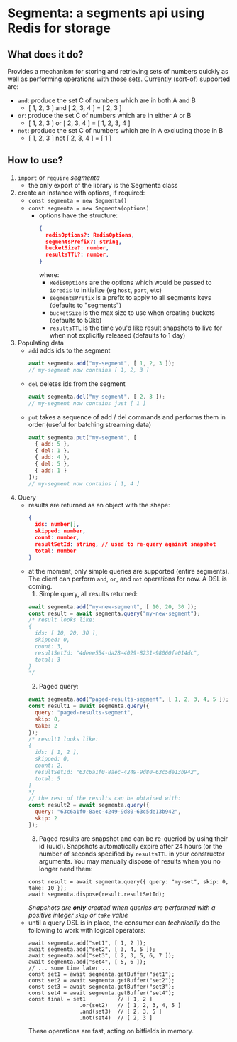 # Segmenta: a segments api using Redis for storage

## What does it do?

Provides a mechanism for storing and retrieving sets of numbers quickly as well
as performing operations with those sets. Currently (sort-of) supported are:
- `and`: produce the set C of numbers which are in both A and B
    - [ 1, 2, 3 ] and [ 2, 3, 4 ] = [ 2, 3 ]
- `or`: produce the set C of numbers which are in either A or B
    - [ 1, 2, 3 ] or  [ 2, 3, 4 ] = [ 1, 2, 3, 4 ]
- `not`: produce the set C of numbers which are in A excluding those in B
    - [ 1, 2, 3 ] not [ 2, 3, 4 ] = [ 1 ]
  
## How to use?

1. `import` or `require` _segmenta_
    - the only export of the library is the Segmenta class
2. create an instance with options, if required:
    - `const segmenta = new Segmenta()`
    - `const segmenta = new Segmenta(options)`
        - options have the structure:
            ```json
            {
              redisOptions?: RedisOptions,
              segmentsPrefix?: string,
              bucketSize?: number,
              resultsTTL?: number,
            }
            ```
            where:
            - `RedisOptions` are the options which would be passed to `ioredis` to initialize (eg `host`, `port`, etc)
            - `segmentsPrefix` is a prefix to apply to all segments keys (defaults to "segments")
            - `bucketSize` is the max size to use when creating buckets (defaults to 50kb)
            - `resultsTTL` is the time you'd like result snapshots to live for when not explicitly released (defaults to 1 day)
3. Populating data
    - `add` adds ids to the segment
        ```javascript
        await segmenta.add("my-segment", [ 1, 2, 3 ]);
        // my-segment now contains [ 1, 2, 3 ]
        ```
    - `del` deletes ids from the segment
        ```javascript
        await segmenta.del("my-segment", [ 2, 3 ]);
        // my-segment now contains just [ 1 ]
        ```
    - `put` takes a sequence of add / del commands and performs them in order (useful for batching streaming data)
        ```javascript
        await segmenta.put("my-segment", [
          { add: 5 },
          { del: 1 },
          { add: 4 },
          { del: 5 },
          { add: 1 }
        ]);
        // my-segment now contains [ 1, 4 ]
        ```
4. Query
    - results are returned as an object with the shape:
        ```json
        {
          ids: number[],
          skipped: number,
          count: number,
          resultSetId: string, // used to re-query against snapshot
          total: number
        }
        ```
    - at the moment, only simple queries are supported (entire segments). The client can perform
    `and`, `or`, and `not` operations for now. A DSL is coming.
        1. Simple query, all results returned:
        ```javascript
        await segmenta.add("my-new-segment", [ 10, 20, 30 ]);
        const result = await segmenta.query("my-new-segment");
        /* result looks like:
        {
          ids: [ 10, 20, 30 ],
          skipped: 0,
          count: 3,
          resultSetId: "4deee554-da28-4029-8231-98060fa014dc",
          total: 3
        }
        */
        ```
        2. Paged query:
        ```javascript
        await segmenta.add("paged-results-segment", [ 1, 2, 3, 4, 5 ]);
        const result1 = await segmenta.query({
          query: "paged-results-segment",
          skip: 0,
          take: 2
        });
        /* result1 looks like:
        {
          ids: [ 1, 2 ],
          skipped: 0,
          count: 2,
          resultSetId: "63c6a1f0-8aec-4249-9d80-63c5de13b942",
          total: 5
        }
        */
        // the rest of the results can be obtained with:
        const result2 = await segmenta.query({
          query: "63c6a1f0-8aec-4249-9d80-63c5de13b942",
          skip: 2
        });
        ```
        3. Paged results are snapshot and can be re-queried by using their id (uuid). Snapshots automatically expire
            after 24 hours (or the number of seconds specified by `resultsTTL` in your constructor arguments. You may
            manually dispose of results when you no longer need them:
        ```
        const result = await segmenta.query({ query: "my-set", skip: 0, take: 10 });
        await segmenta.dispose(result.resultSetId);
        ```
        _Snapshots are **only** created when queries are performed with a positive integer `skip` or `take` value_
    - until a query DSL is in place, the consumer can _technically_ do the following to work with logical operators:
        ```
        await segmenta.add("set1", [ 1, 2 ]);
        await segmenta.add("set2", [ 3, 4, 5 ]);
        await segmenta.add("set3", [ 2, 3, 5, 6, 7 ]);
        await segmenta.add("set4", [ 5, 6 ]);
        // ... some time later ...
        const set1 = await segmenta.getBuffer("set1");
        const set2 = await segmenta.getBuffer("set2");
        const set3 = await segmenta.getBuffer("set3");
        const set4 = await segmenta.getBuffer("set4");
        const final = set1          // [ 1, 2 ]
                        .or(set2)   // [ 1, 2, 3, 4, 5 ]
                        .and(set3)  // [ 2, 3, 5 ]
                        .not(set4)  // [ 2, 3 ]
        ```
        These operations are fast, acting on bitfields in memory.

